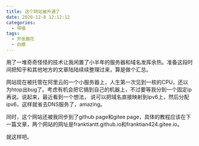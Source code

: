 ```yaml
---
title: 这个网站被开通了
date: 2020-12-8 12:12:12
categories:
  - 唠嗑
tags:
  - 开张撒花
  - 白嫖
---
```


用了一堆奇奇怪怪的技术让我闲置了小半年的服务器和域名发挥余热。准备这段时间把知乎和其他地方的文章陆陆续续整理过来，算是做个汇总。

<!--more-->

网站现在被托管在阿里云的一个小服务器上，人生第一次见到一核的CPU，还以为htop出bug了。考虑有机会把它搞到自己的机器上，不过要等我分到一个固定ip再说。说起来，最近看到一个想法， 说可以把域名直接映射到ipv6上，然后分配ipv6，这样就省去DNS服务了，amazing。

同时，这个网站还被我同步到了github page和gitee page，具体的教程应该在下一篇文章，两个网站的网址是franktiantt.github.io和franktian424.gitee.io。

就这样吧。
